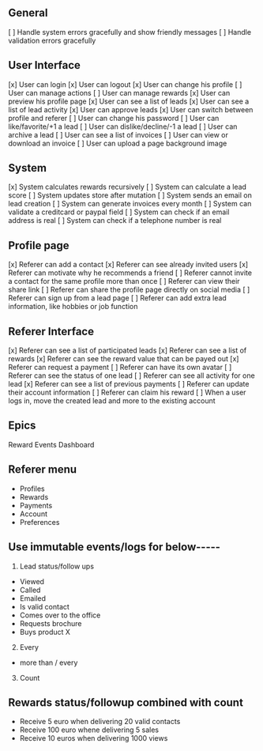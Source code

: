 
## General
[ ] Handle system errors gracefully and show friendly messages
[ ] Handle validation errors gracefully

## User Interface
[x] User can login
[x] User can logout
[x] User can change his profile
[ ] User can manage actions
[ ] User can manage rewards
[x] User can preview his profile page
[x] User can see a list of leads
[x] User can see a list of lead activity
[x] User can approve leads
[x] User can switch between profile and referer
[ ] User can change his password
[ ] User can like/favorite/+1 a lead
[ ] User can dislike/decline/-1 a lead
[ ] User can archive a lead
[ ] User can see a list of invoices
[ ] User can view or download an invoice
[ ] User can upload a page background image

## System
[x] System calculates rewards recursively
[ ] System can calculate a lead score
[ ] System updates store after mutation
[ ] System sends an email on lead creation
[ ] System can generate invoices every month
[ ] System can validate a creditcard or paypal field
[ ] System can check if an email address is real
[ ] System can check if a telephone number is real

## Profile page
[x] Referer can add a contact
[x] Referer can see already invited users
[x] Referer can motivate why he recommends a friend
[ ] Referer cannot invite a contact for the same profile more than once
[ ] Referer can view their share link
[ ] Referer can share the profile page directly on social media
[ ] Referer can sign up from a lead page
[ ] Referer can add extra lead information, like hobbies or job function

## Referer Interface
[x] Referer can see a list of participated leads
[x] Referer can see a list of rewards
[x] Referer can see the reward value that can be payed out
[x] Referer can request a payment
[ ] Referer can have its own avatar
[ ] Referer can see the status of one lead
[ ] Referer can see all activity for one lead
[x] Referer can see a list of previous payments
[ ] Referer can update their account information
[ ] Referer can claim his reward
[ ] When a user logs in, move the created lead and more to the existing account


## Epics
Reward
Events
Dashboard


## Referer menu
- Profiles
- Rewards
- Payments
- Account
- Preferences


## Use immutable events/logs for below-----

1. Lead status/follow ups
- Viewed
- Called
- Emailed
- Is valid contact
- Comes over to the office
- Requests brochure
- Buys product X

2. Every
- more than / every

3. Count

## Rewards status/followup combined with count
- Receive 5 euro when delivering 20 valid contacts
- Receive 100 euro whene delivering 5 sales
- Receive 10 euros when delivering 1000 views
